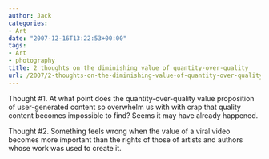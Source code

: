 ```yaml
---
author: Jack
categories:
- Art
date: "2007-12-16T13:22:53+00:00"
tags:
- Art
- photography
title: 2 thoughts on the diminishing value of quantity-over-quality
url: /2007/2-thoughts-on-the-diminishing-value-of-quantity-over-quality/
---
```


Thought #1. At what point does the quantity-over-quality value proposition of user-generated content so overwhelm us with with crap that quality content becomes impossible to find? Seems it may have already happened.

Thought #2. Something feels wrong when the value of a viral video becomes more important than the rights of those of artists and authors whose work was used to create it.
